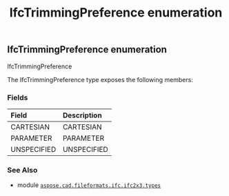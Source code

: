 ﻿---
title: IfcTrimmingPreference enumeration
second_title: Aspose.CAD for Python via .NET API References
description: 
type: docs
weight: 3150
url: /aspose.cad.fileformats.ifc.ifc2x3.types/ifctrimmingpreference/
is_root: false
---

## IfcTrimmingPreference enumeration

IfcTrimmingPreference



The IfcTrimmingPreference type exposes the following members:

### Fields
| Field | Description |
| :- | :- |
| CARTESIAN | CARTESIAN |
| PARAMETER | PARAMETER |
| UNSPECIFIED | UNSPECIFIED |



### See Also
* module [`aspose.cad.fileformats.ifc.ifc2x3.types`](..)
